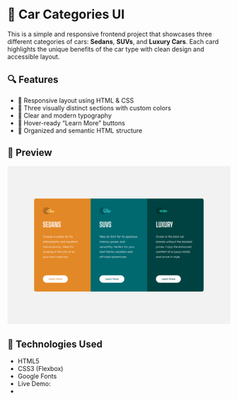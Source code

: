 # 🚗 Car Categories UI

This is a simple and responsive frontend project that showcases three different categories of cars: **Sedans**, **SUVs**, and **Luxury Cars**. Each card highlights the unique benefits of the car type with clean design and accessible layout.

## 🔍 Features

- 🔹 Responsive layout using HTML & CSS
- 🔹 Three visually distinct sections with custom colors
- 🔹 Clear and modern typography
- 🔹 Hover-ready “Learn More” buttons
- 🔹 Organized and semantic HTML structure

## 📸 Preview

![Project Screenshot](./Screenshot.png)

## 🧱 Technologies Used

- HTML5
- CSS3 (Flexbox)
- Google Fonts
- Live Demo:
- 
